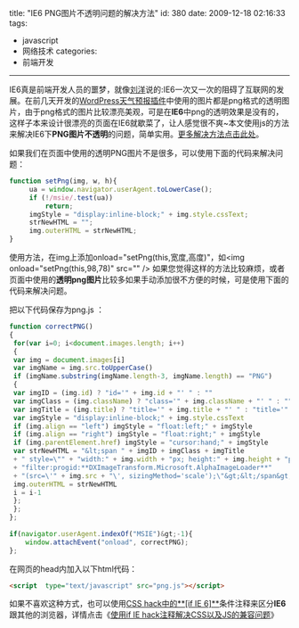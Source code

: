 title: "IE6 PNG图片不透明问题的解决方法"
id: 380
date: 2009-12-18 02:16:33
tags:
- javascript
- 网络技术
categories:
- 前端开发
---
IE6真是前端开发人员的噩梦，就像[刘洋](http://oncoding.cn)说的:IE6一次又一次的阻碍了互联网的发展。在前几天开发的[WordPress天气预报插件](http://js8.in/wordpress-weather)中使用的图片都是png格式的透明图片，由于png格式的图片比较漂亮美观，可是在**IE6**中png的透明效果是没有的，这样子本来设计很漂亮的页面在IE6就歇菜了，让人感觉很不爽~本文使用js的方法来解决IE6下**PNG图片不透明**的问题，简单实用。[更多解决方法点击此处](http://js8.in/448.html "png在IE6下透明的几种方法")。

如果我们在页面中使用的透明PNG图片不是很多，可以使用下面的代码来解决问题：

```javascript
function setPng(img, w, h){
     ua = window.navigator.userAgent.toLowerCase();
     if (!/msie/.test(ua))
         return;
     imgStyle = "display:inline-block;" + img.style.cssText;
     strNewHTML = "";
     img.outerHTML = strNewHTML;
}
```

 使用方法，在img上添加onload="setPng(this,宽度,高度)"，如&lt;img onload="setPng(this,98,78)" src="" /&gt;
如果您觉得这样的方法比较麻烦，或者页面中使用的**透明png图片**比较多如果手动添加很不方便的时候，可是使用下面的代码来解决问题。
<!--more-->

把以下代码保存为png.js ：

```javascript
function correctPNG()
{
 for(var i=0; i<document.images.length; i++)
 {
 var img = document.images[i]
 var imgName = img.src.toUpperCase()
 if (imgName.substring(imgName.length-3, imgName.length) == "PNG")
 {
 var imgID = (img.id) ? "id='" + img.id + "' " : ""
 var imgClass = (img.className) ? "class='" + img.className + "' " : ""
 var imgTitle = (img.title) ? "title='" + img.title + "' " : "title='" + img.alt + "' "
 var imgStyle = "display:inline-block;" + img.style.cssText
 if (img.align == "left") imgStyle = "float:left;" + imgStyle
 if (img.align == "right") imgStyle = "float:right;" + imgStyle
 if (img.parentElement.href) imgStyle = "cursor:hand;" + imgStyle
 var strNewHTML = "&lt;span " + imgID + imgClass + imgTitle
 + " style=\"" + "width:" + img.width + "px; height:" + img.height + "px;" + imgStyle + ";"
 + "filter:progid:**DXImageTransform.Microsoft.AlphaImageLoader**"
 + "(src=\'" + img.src + "\', sizingMethod='scale');\"&gt;&lt;/span&gt;"
 img.outerHTML = strNewHTML
 i = i-1
 };
 };
}; 
 
if(navigator.userAgent.indexOf("MSIE")&gt;-1){
    window.attachEvent("onload", correctPNG);
};
```
在网页的head内加入以下html代码：

```html
<script  type="text/javascript" src="png.js"></script>
 ```
 
如果不喜欢这种方式，也可以使用[CSS hack中的**[if IE 6]**](http://js8.in/381.html)条件注释来区分**IE6**跟其他的浏览器，详情点击《[使用if IE hack注释解决CSS以及JS的兼容问题](http://js8.in/381.html)》

